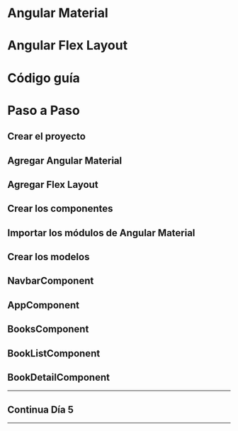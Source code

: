 # Angular Material
# Angular Flex Layout
# Código guía
# Paso a Paso
  ## Crear el proyecto
  ## Agregar Angular Material
  ## Agregar Flex Layout
  ## Crear los componentes
  ## Importar los módulos de Angular Material
  ## Crear los modelos
  ## NavbarComponent
  ## AppComponent
  ## BooksComponent
  ## BookListComponent
  ## BookDetailComponent

________
## Continua Día 5
________